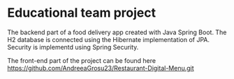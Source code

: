# Educational team project

The backend part of a food delivery app created with Java Spring Boot. The H2 database is connected using the Hibernate implementation of JPA. Security is implementd using Spring Security.

The front-end part of the project can be found here https://github.com/AndreeaGrosu23/Restaurant-Digital-Menu.git
